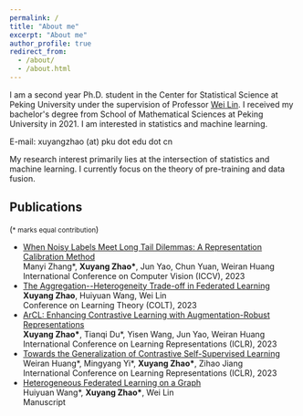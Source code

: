 ```yaml
---
permalink: /
title: "About me"
excerpt: "About me"
author_profile: true
redirect_from: 
  - /about/
  - /about.html
---
```


I am a second year Ph.D. student in the Center for Statistical Science at Peking University under the supervision of Professor [Wei Lin](https://www.math.pku.edu.cn/teachers/linw/). I received my bachelor's degree from School of Mathematical Sciences at Peking University in 2021.
I am interested in statistics and machine learning.

E-mail: xuyangzhao (at) pku dot edu dot cn



My research interest primarily lies at the intersection of statistics and machine learning. I currently focus on the theory of pre-training and data fusion.

Publications
------
(<span style="font-size: smaller;">* marks equal contribution</span>)
* [When Noisy Labels Meet Long Tail Dilemmas: A Representation Calibration Method](https://arxiv.org/pdf/2211.10955.pdf)  
  Manyi Zhang\*, __Xuyang Zhao\*__, Jun Yao, Chun Yuan, Weiran Huang  
  International Conference on Computer Vision (ICCV), 2023
* [The Aggregation--Heterogeneity Trade-off in Federated Learning](https://proceedings.mlr.press/v195/zhao23b/zhao23b.pdf)  
  __Xuyang Zhao__, Huiyuan Wang, Wei Lin  
  Conference on Learning Theory (COLT), 2023
* [ArCL: Enhancing Contrastive Learning with Augmentation-Robust Representations](https://arxiv.org/pdf/2303.01092.pdf)  
  __Xuyang Zhao\*__, Tianqi Du\*, Yisen Wang, Jun Yao, Weiran Huang  
  International Conference on Learning Representations (ICLR), 2023  
* [Towards the Generalization of Contrastive Self-Supervised Learning](https://arxiv.org/pdf/2111.00743.pdf)  
  Weiran Huang\*, Mingyang Yi\*, __Xuyang Zhao\*__, Zihao Jiang  
  International Conference on Learning Representations (ICLR), 2023  
* [Heterogeneous Federated Learning on a Graph](https://arxiv.org/pdf/2209.08737.pdf)  
  Huiyuan Wang\*, __Xuyang Zhao\*__, Wei Lin  
  Manuscript
